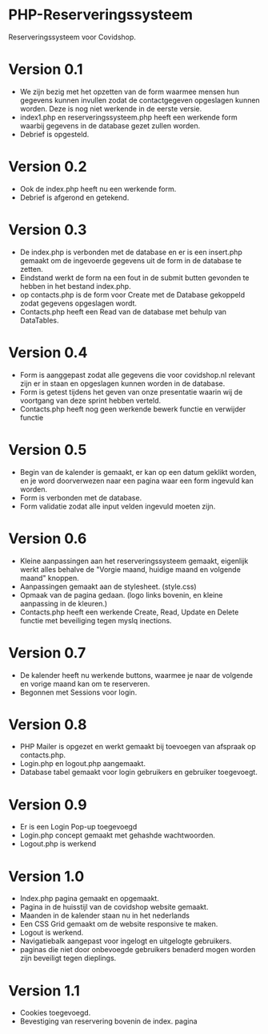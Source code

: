 # PHP-Reserveringssysteem
Reserveringssysteem voor Covidshop.

# Version 0.1
* We zijn bezig met het opzetten van de form waarmee mensen hun gegevens kunnen invullen zodat de contactgegeven opgeslagen kunnen worden. Deze is nog niet werkende in de eerste versie.
* index1.php en reserveringssysteem.php heeft een werkende form waarbij gegevens in de database gezet zullen worden.
* Debrief is opgesteld.

# Version 0.2
* Ook de index.php heeft nu een werkende form.
* Debrief is afgerond en getekend.

# Version 0.3
* De index.php is verbonden met de database en er is een insert.php gemaakt om de ingevoerde gegevens uit de form in de database te zetten.
* Eindstand werkt de form na een fout in de submit butten gevonden te hebben in het bestand index.php.
* op contacts.php is de form voor Create met de Database gekoppeld zodat gegevens opgeslagen wordt.
* Contacts.php heeft een Read van de database met behulp van DataTables.

# Version 0.4
* Form is aanggepast zodat alle gegevens die voor covidshop.nl relevant zijn er in staan en opgeslagen kunnen worden in de database.
* Form is getest tijdens het geven van onze presentatie waarin wij de voortgang van deze sprint hebben verteld.
* Contacts.php heeft nog geen werkende bewerk functie en verwijder functie

# Version 0.5
* Begin van de kalender is gemaakt, er kan op een datum geklikt worden, en je word doorverwezen naar een pagina waar een form ingevuld kan worden.
* Form is verbonden met de database.
* Form validatie zodat alle input velden ingevuld moeten zijn.

# Version 0.6
* Kleine aanpassingen aan het reserveringssysteem gemaakt, eigenlijk werkt alles behalve de "Vorgie maand, huidige maand en volgende maand" knoppen.
* Aanpassingen gemaakt aan de stylesheet. (style.css)
* Opmaak van de pagina gedaan. (logo links bovenin, en kleine aanpassing in de kleuren.)
* Contacts.php heeft een werkende Create, Read, Update en Delete functie met beveiliging tegen myslq inections.

# Version 0.7
* De kalender heeft nu werkende buttons, waarmee je naar de volgende en vorige maand kan om te reserveren.
* Begonnen met Sessions voor login.

# Version 0.8
* PHP Mailer is opgezet en werkt gemaakt bij toevoegen van afspraak op contacts.php.
* Login.php en logout.php aangemaakt.
* Database tabel gemaakt voor login gebruikers en gebruiker toegevoegt.

# Version 0.9
* Er is een Login Pop-up toegevoegd
* Login.php concept gemaakt met gehashde wachtwoorden.
* Logout.php is werkend

# Version 1.0
* Index.php pagina gemaakt en opgemaakt.
* Pagina in de huisstijl van de covidshop website gemaakt.
* Maanden in de kalender staan nu in het nederlands
* Een CSS Grid gemaakt om de website responsive te maken.
* Logout is werkend.
* Navigatiebalk aangepast voor ingelogt en uitgelogte gebruikers.
* paginas die niet door onbevoegde gebruikers benaderd mogen worden zijn beveiligt tegen dieplings.

# Version 1.1
* Cookies toegevoegd.
* Bevestiging van reservering bovenin de index.
pagina

